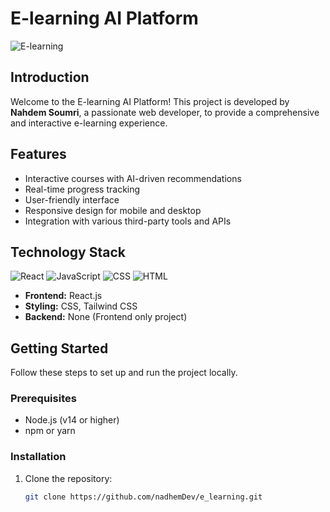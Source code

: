 # E-learning AI Platform

![E-learning](https://img.icons8.com/ios-filled/50/000000/learning.png)

## Introduction

Welcome to the E-learning AI Platform! This project is developed by **Nahdem Soumri**, a passionate web developer, to provide a comprehensive and interactive e-learning experience.

## Features

- Interactive courses with AI-driven recommendations
- Real-time progress tracking
- User-friendly interface
- Responsive design for mobile and desktop
- Integration with various third-party tools and APIs

## Technology Stack

![React](https://img.icons8.com/ios-filled/50/61DAFB/react.png) ![JavaScript](https://img.icons8.com/color/48/000000/javascript.png) ![CSS](https://img.icons8.com/color/48/000000/css3.png) ![HTML](https://img.icons8.com/color/48/000000/html-5.png)

- **Frontend:** React.js
- **Styling:** CSS, Tailwind CSS
- **Backend:** None (Frontend only project)

## Getting Started

Follow these steps to set up and run the project locally.

### Prerequisites

- Node.js (v14 or higher)
- npm or yarn

### Installation

1. Clone the repository:

   ```sh
   git clone https://github.com/nadhemDev/e_learning.git
   ```
